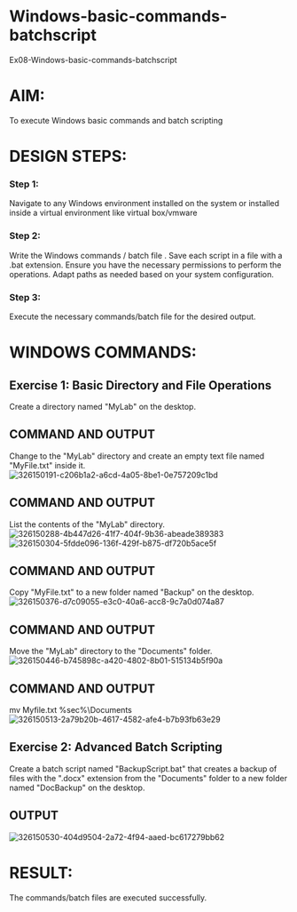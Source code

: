 # Windows-basic-commands-batchscript
Ex08-Windows-basic-commands-batchscript

# AIM:
To execute Windows basic commands and batch scripting

# DESIGN STEPS:

### Step 1:

Navigate to any Windows environment installed on the system or installed inside a virtual environment like virtual box/vmware 

### Step 2:

Write the Windows commands / batch file . Save each script in a file with a .bat extension. Ensure you have the necessary permissions to perform the operations. Adapt paths as needed based on your system configuration.

### Step 3:

Execute the necessary commands/batch file for the desired output. 

# WINDOWS COMMANDS:

## Exercise 1: Basic Directory and File Operations

Create a directory named "MyLab" on the desktop.


## COMMAND AND OUTPUT

Change to the "MyLab" directory and create an empty text file named "MyFile.txt" inside it.
![326150191-c206b1a2-a6cd-4a05-8be1-0e757209c1bd](https://github.com/user-attachments/assets/8752877b-1c13-4d59-9ce2-a58b7c6f2751)


## COMMAND AND OUTPUT

List the contents of the "MyLab" directory.<br>
![326150288-4b447d26-41f7-404f-9b36-abeade389383](https://github.com/user-attachments/assets/b7066e92-9d62-4f02-af84-b3cb411dd1be)
![326150304-5fdde096-136f-429f-b875-df720b5ace5f](https://github.com/user-attachments/assets/8366058f-a48d-48e9-97c0-251c6334fbf5)


## COMMAND AND OUTPUT

Copy "MyFile.txt" to a new folder named "Backup" on the desktop.
![326150376-d7c09055-e3c0-40a6-acc8-9c7a0d074a87](https://github.com/user-attachments/assets/4ba4120d-440f-4509-b5cf-ff3976d161f4)

## COMMAND AND OUTPUT

Move the "MyLab" directory to the "Documents" folder.
![326150446-b745898c-a420-4802-8b01-515134b5f90a](https://github.com/user-attachments/assets/f8b1113f-ed11-494a-8377-cf91207522d6)


## COMMAND AND OUTPUT

mv Myfile.txt %sec%\Documents
![326150513-2a79b20b-4617-4582-afe4-b7b93fb63e29](https://github.com/user-attachments/assets/1cdc9d77-d78b-48a0-bfba-a2501864bd6f)

## Exercise 2: Advanced Batch Scripting

Create a batch script named "BackupScript.bat" that creates a backup of files with the ".docx" extension from the "Documents" folder to a new folder named "DocBackup" on the desktop.

## OUTPUT

![326150530-404d9504-2a72-4f94-aaed-bc617279bb62](https://github.com/user-attachments/assets/0587f2b0-35fb-42dd-976f-0a0c0a98e413)

# RESULT:

The commands/batch files are executed successfully.

